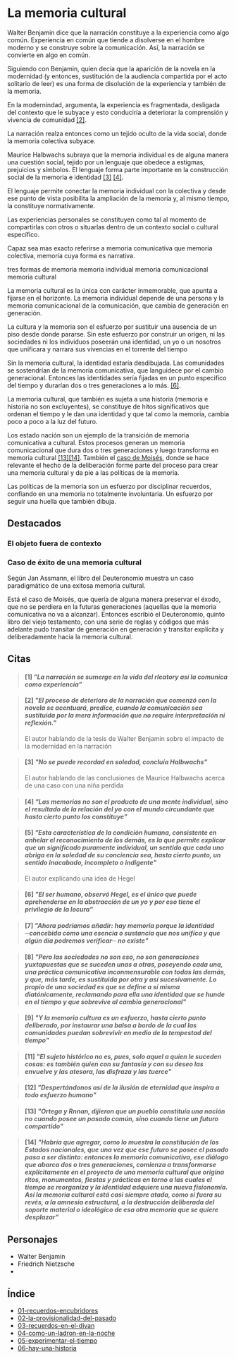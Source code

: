 # La memoria cultural 

Walter Benjamin dice que la narración constituye a la experiencia como algo común. Experiencia en común que tiende a disolverse en el hombre moderno y se construye sobre la comunicación. Así, la narración se convierte en algo en común.

Siguiendo con Benjamin, quien decía que la aparición de la novela en la modernidad (y entonces, sustitución de la audiencia compartida por el acto solitario de leer) es una forma de disolución de la experiencia y también de la memoria.

En la modernindad, argumenta, la experiencia es fragmentada, desligada del contexto que le subyace y esto conduciría a deteriorar la comprensión y vivencia de comunidad [\[2\]]().

La narración realza entonces como un tejido oculto de la vida social, donde la memoria colectiva subyace. 

Maurice Halbwachs subraya que la memoria individual es de alguna manera una cuestión social, tejido por un lenguaje que obedece a estigmas, prejuicios y símbolos. El lenguaje forma parte importante en la construcción social de la memoria e identidad [\[3\]]() [\[4\]](). 

El lenguaje permite conectar la memoria individual con la colectiva y desde ese punto de vista posibilita la ampliación de la memoria y, al mismo tiempo, la constituye normativamente.

Las experiencias personales se constituyen como tal al momento de compartirlas con otros o situarlas dentro de un contexto social o cultural específico.


Capaz sea mas exacto referirse a memoria comunicativa que memoria colectiva, memoria cuya forma es narrativa.

tres formas de memoria
memoria individual
memoria comunicacional
memoria cultural

La memoria cultural es la única con carácter inmemorable, que apunta a fijarse en el horizonte. La memoria individual depende de una persona y la memoria comunicacional de la comunicación, que cambia de generación en generación.

La cultura y la memoria son el esfuerzo por sustituir una ausencia de un piso desde donde pararse. Sin este esfuerzo por construir un origen, ni las sociedades ni los individuos poseerán una identidad, un yo o un nosotros que unificara y narrara sus vivencias en el torrente del tiempo

Sin la memoria cultural, la identidad estaría desdibujada. Las comunidades se sostendrían de la memoria comunicativa, que languidece por el cambio generacional. Entonces las identidades sería fijadas en un punto especifíco del tiempo y durarían dos o tres generaciones a lo más.
[\[6\]](#6-nadie-es-plenamente-origina-porque-incluso-la-originalidad-que-logra-alcanzar-es-el-fruto-de-unas-formas-simb%C3%B3licas-heredadas-por-eso-observa-ricoeur-cada-uno-puede-ser-el-narrador-de-su-propia-vida-pero-ninguno-es-el-autor-completo-de-ella-las-m%C3%A1scaras-que-con-que-cada-uno-se-reinterpreta-nunca-son-el-fruto-de-su-propia-creaci%C3%B3n).

La memoria cultural, que también es sujeta a una historia (memoria e historia no son excluyentes), se constituye de hitos significativos que ordenan el tiempo y le dan una identidad y que tal como la memoria, cambia poco a poco a la luz del futuro.

Los estado nación son un ejemplo de la transición de memoria comunicativa a cultural. Estos procesos generan un memoria comunicacional que dura dos o tres generaciones y luego transforma en memoria cultural [\[13\]]()[\[14\]](). También el [caso de Moisés](), donde se hace relevante el hecho de la deliberación forme parte del proceso para crear una memoria cultural y da pie a las políticas de la memoria.

Las políticas de la memoria son un esfuerzo por disciplinar recuerdos, confiando en una memoria no totalmente involuntaria. Un esfuerzo por seguir una huella que también dibuja.

## Destacados

<!-- pág.152 -->
### El objeto fuera de contexto

<!-- pág.156 -->
### Caso de éxito de una memoria cultural
Según Jan Assmann, el libro del Deuteronomio muestra un caso paradigmático de una exitosa memoria cultural.

Está el caso de Moisés, que quería de alguna manera preservar el éxodo, que no se perdiera en la futuras generaciones (aquellas que la memoria comunicativa no va a alcanzar). Entonces escribió el Deuteronomio, quinto libro del viejo testamento, con una serie de reglas y códigos que más adelante pudo transitar de generación en generación y transitar explícita y deliberadamente hacia la memoria cultural. 

<!-- Las citas sin autor especificado son del autor del libro: Carlos Peña. -->
## Citas

<!-- pág. 145 -->
> #### [1] *"La narración se sumerge en la vida del rleatory así la comunica como experiencia"*

<!-- pág. 147 -->
> #### [2] *"El proceso de deterioro de la narración que comenzó con la novela se acentuará, predice, cuando la comunicación sea sustituida por la mera información que no require interpretación ni reflexión."*
> 
> El autor hablando de la tesis de Walter Benjamin sobre el impacto de la modernidad en la narración

<!-- pág. 148 -->
> #### [3] *"No se puede recordad en soledad, concluía Halbwachs"*
> 
> El autor hablando de las conclusiones de Maurice Halbwachs acerca de una caso con una niña perdida

<!-- pág. 148-149 -->
> #### [4] *"Las memorias no son el producto de una mente individual, sino el resultado de la relación del yo con el mundo circundante que hasta cierto punto los constituye"*
> 

<!-- pág. 149 -->
> #### [5] *"Esta característica de la condición humana, consistente en anhelar el reconocimiento de los demás, es la que permite explicar que un significado puramente individual, un sentido que cada uno abriga en la soledad de su conciencia sea, hasta cierto punto, un sentido inacabado, incompleto o indigente"*
> 
> El autor explicando una idea de Hegel

<!-- pág. 149 -->
> #### [6] *"El ser humano, observó Hegel, es el único que puede aprehenderse en la abstracción de un yo y por eso tiene el privilegio de la locura"*

<!-- pág. 153 -->
> #### [7] *"Ahora podríamos añadir: hay memoria porque la identidad ─concebida como una esencia o sustancia que nos unifica y que algún día podremos verificar─ no existe"*

<!-- pág. 154 -->
> #### [8] *"Pero las sociedades no son eso, no son generaciones yuxtapuestas que se suceden unas a otras, poseyendo cada una, una práctica comunicativa inconmensurable con todas las demás, y que, más tarde, es sustituida por otra y así sucesivamente. Lo propio de una sociedad es que se define a sí misma diatónicamente, reclamando para ella una identidad que se hunde en el tiempo y que sobrevive al cambio generacional"*

<!-- pág. 154 -->
> #### [9] *"Y la memoria cultura es un esfuerzo, hasta cierto punto deliberado, por instaurar una balsa a bordo de la cual las comunidades puedan sobrevivir en medio de la tempestad del tiempo"*

<!-- pág. 155 -->
> #### [11] *"El sujeto histórico no es, pues, solo aquel a quien le suceden cosas: es también quien con su fantasía y con su deseo las envuelve y las atesora, las disfraza y las tuerce"*

<!-- pág. 155 -->
> #### [12] *"Despertándonos así de la ilusión de eternidad que inspira a todo esfuerzo humano"*

<!-- pág. 156 -->
> #### [13] *"Ortega y Rnnan, dijieron que un pueblo constituía una nación no cuando posee un pasado común, sino cuando tiene un futuro compartido"*

<!-- pág. 156 -->
> #### [14] *"Habría que agregar, como lo muestra la constitución de los Estados nacionales, que una vez que ese futuro se posee el pasado pasa a ser distinto: entonces la memoria comunicativa, ese diálogo que abarca dos o tres generaciones, comienza a transformarse explícitamente en el proyecto de una memoria cultural que origina ritos, monumentos, fiestas y prácticas en torno a las cuales el tiempo se reorganiza y la identidad adquiere una nueva fisionomía. Así la memoria cultural está casi siempre atada, como si fuera su revés, a la amnesia estructural, a la destrucción deliberada del soporte material o ideológico de esa otra memoria que se quiere desplazar"*


## Personajes

- Walter Benjamin
- Friedrich Nietzsche
- 


## Índice

- [01-recuerdos-encubridores](./01-recuerdos-encubridores.md)
- [02-la-provisionalidad-del-pasado](./02-la-provisionalidad-del-pasado.md)
- [03-recuerdos-en-el-divan](./03-recuerdos-en-el-divan.md)
- [04-como-un-ladron-en-la-noche](./04-como-un-ladron-en-la-noche.md)
- [05-experimentar-el-tiempo](./05-experimentar-el-tiempo.md)
- [06-hay-una-historia](./06-hay-una-historia.md)
